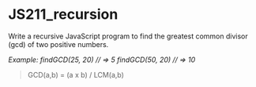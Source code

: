 # JS211_recursion

Write a recursive JavaScript program to find the greatest common divisor (gcd)
of two positive numbers.

<em>Example: findGCD(25, 20) // => 5 findGCD(50, 20) // => 10</em>

> GCD(a,b) = (a x b) / LCM(a,b)
